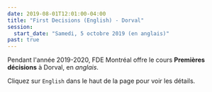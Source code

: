 ```yaml
---
date: 2019-08-01T12:01:00-04:00
title: "First Decisions (English) - Dorval"
session:
  start_date: "Samedi, 5 octobre 2019 (en anglais)"
past: true
---
```


Pendant l'année 2019-2020, FDE Montréal offre le cours **Premières décisions** à Dorval, en *anglais*.

Cliquez sur `English` dans le haut de la page pour voir les détails.
